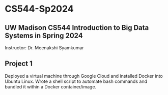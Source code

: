 # CS544-Sp2024
## UW Madison CS544 Introduction to Big Data Systems in Spring 2024
Instructor: Dr. Meenakshi Syamkumar

## Project 1

Deployed a virtual machine through Google Cloud and installed Docker into Ubuntu Linux. Wrote a shell script to automate bash commands and bundled it within a Docker container/image.
